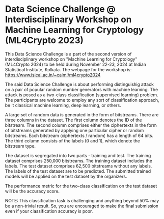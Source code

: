# Data Science Challenge @ Interdisciplinary Workshop on Machine Learning for Cryptology (ML4Crypto 2023)

This Data Science Challenge is a part of the second version of interdisciplinary workshop on "Machine Learning for Cryptology" (ML4Crypto 2024) to be held during November 22-23, 2024 at Indian Statistical Institute, Kolkata. The webpage for the workshop is: https://www.isical.ac.in/~caiml/ml4crypto2024

The said Data Science Challenge is about performing distinguishig attack on a pair of popular random number generators with machine learning. The attack is posed as a two-class classification (supervised learning) problem. The participants are welcome to employ any sort of classification approach, be it classical machine learning, deep learning, or others.

A large set of random data is generated in the form of bitstreams. There are three columns in the dataset. The first column denotes the ID of the bitstream. The second column comprises either the ciphertexts in the form of bitstreams generated by applying one particular cipher or random bitstreams. Each bitstream (ciphertexts / random) has a length of 64 bits. The third column consists of the labels (0 and 1), which denote the bitstream type.

The dataset is segregated into two parts - training and test. The training dataset comprises 250,000 bitstreams. The training dataset includes the labels. The test dataset comprises 62,500 bitstreams without any labels. The labels of the test dataset are to be predicted. The submitted trained models will be applied on the test dataset by the organizers.

The performance metric for the two-class classification on the test dataset will be the accuracy score.

NOTE: This classification task is challenging and anything beyond 50% may be a non-trivial result. So, you are encouraged to make the final submission even if your classification accuracy is poor.
